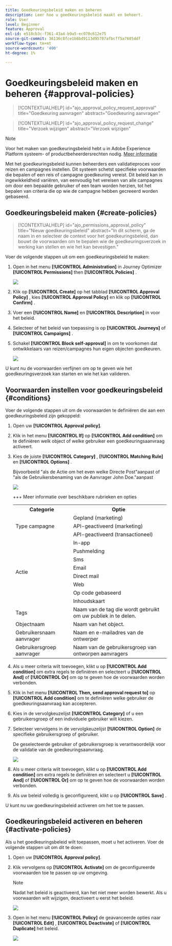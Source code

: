 ```yaml
---
title: Goedkeuringsbeleid maken en beheren
description: Leer hoe u goedkeuringsbeleid maakt en beheert.
role: User
level: Beginner
feature: Approval
exl-id: e518cb3c-f361-43a4-b9a5-ec070c612e75
source-git-commit: 36136c8fce1b6bd9113d95787afbcff5a7605ddf
workflow-type: tm+mt
source-wordcount: '490'
ht-degree: 1%

---
```


# Goedkeuringsbeleid maken en beheren {#approval-policies}


>[!CONTEXTUALHELP]
>id="ajo_approval_policy_request_approval"
>title="Goedkeuring aanvragen"
>abstract="Goedkeuring aanvragen"

>[!CONTEXTUALHELP]
>id="ajo_approval_policy_request_change"
>title="Verzoek wijzigen"
>abstract="Verzoek wijzigen"


>[!NOTE]
>
>Voor het maken van goedkeuringsbeleid hebt u in Adobe Experience Platform systeem- of productbeheerdersrechten nodig. [Meer informatie](https://experienceleague.adobe.com/nl/docs/experience-platform/access-control/home)

Met het goedkeuringsbeleid kunnen beheerders een validatieproces voor reizen en campagnes instellen. Dit systeem schetst specifieke voorwaarden die bepalen of een reis of campagne goedkeuring vereist. Dit beleid kan in ingewikkeldheid variëren, van eenvoudig het vereisen van alle campagnes om door een bepaalde gebruiker of een team worden herzien, tot het bepalen van criteria die op wie de campagne hebben gecreeerd worden gebaseerd.

## Goedkeuringsbeleid maken {#create-policies}

>[!CONTEXTUALHELP]
>id="ajo_permissions_approval_policy"
>title="Nieuw goedkeuringsbeleid"
>abstract="In dit scherm, ga de naam in en selecteer de context voor het goedkeuringsbeleid, dan bouwt de voorwaarden om te bepalen wie de goedkeuringsverzoek in werking kan stellen en wie het kan bevestigen."

Voer de volgende stappen uit om een goedkeuringsbeleid te maken:

1. Open in het menu **[!UICONTROL Administration]** in Journey Optimizer **[!UICONTROL Permissions]** then **[!UICONTROL Policies]** .

   ![](assets/policy_create_1.png)

1. Klik op **[!UICONTROL Create]** op het tabblad **[!UICONTROL Approval Policy]** , kies **[!UICONTROL Approval Policy]** en klik op **[!UICONTROL Confirm]** .

1. Voer een **[!UICONTROL Name]** en **[!UICONTROL Description]** in voor het beleid.

1. Selecteer of het beleid van toepassing is op **[!UICONTROL Journeys]** of **[!UICONTROL Campaigns]** .

1. Schakel **[!UICONTROL Block self-approval]** in om te voorkomen dat ontwikkelaars van reizen/campagnes hun eigen objecten goedkeuren.

   ![](assets/policy_create_2.png)

U kunt nu de voorwaarden verfijnen om op te geven wie het goedkeuringsverzoek kan starten en wie het kan valideren.

## Voorwaarden instellen voor goedkeuringsbeleid {#conditions}

Voer de volgende stappen uit om de voorwaarden te definiëren die aan een goedkeuringsbeleid zijn gekoppeld:

1. Open uw **[!UICONTROL Approval policy]**.

1. Klik in het menu **[!UICONTROL If]** op **[!UICONTROL Add condition]** om te definiëren welk object of welke gebruiker een goedkeuringsaanvraag activeert.

1. Kies de juiste **[!UICONTROL Category]** , **[!UICONTROL Matching Rule]** en **[!UICONTROL Options]** .

   Bijvoorbeeld &quot;als de Actie om het even welke Directe Post&quot;aanpast of &quot;als de Gebruikersbenaming van de Aanvrager John Doe.&quot;aanpast

   ![](assets/policy_condition_1.png)

   +++ Meer informatie over beschikbare rubrieken en opties
   <table>
    <tr>
      <th>Categorie</th>
      <th>Optie</th>
    </tr>
    <tr>
      <td rowspan="3">Type campagne</td>
      <td>Gepland (marketing)</td>
    </tr>
    <tr>
    <td>API-geactiveerd (marketing)</td>
    </tr>
    <tr>
    <td>API-geactiveerd (transactioneel)</td>
    </tr>
    <tr>
    <td rowspan="8">Actie</td>
    <td>In-app</td>
    </tr>
    <tr>
    <td>Pushmelding</td>
   </tr>
    <tr>
    <td>Sms</td>
    </tr>
    <tr>
    <td>Email</td>
    </tr>
    <tr>
    <td>Direct mail</td>
    </tr>
    <tr>
    <td>Web</td>
    </tr>
    <tr>
    <td>Op code gebaseerd</td>
    </tr>
    <tr>
    <td>Inhoudskaart</td>
    </tr>
    <tr>
    <td>Tags</td>
    <td>Naam van de tag die wordt gebruikt om uw publiek in te delen. </td>
    </tr>
    <tr>
    <td>Objectnaam</td>
    <td>Naam van het object.</td>
    </tr>
    <tr>
    <td>Gebruikersnaam aanvrager</td>
    <td>Naam en e-mailadres van de ontwerper</td>
    </tr>
    <tr>
    <td>Gebruikersgroep aanvrager</td>
    <td>Naam van de gebruikersgroep van ontworpen aanvragers</td>
    </tr>
    </table>


1. Als u meer criteria wilt toevoegen, klikt u op **[!UICONTROL Add condition]** om extra regels te definiëren en selecteert u **[!UICONTROL And]** of **[!UICONTROL Or]** om op te geven hoe de voorwaarden worden verbonden.

1. Klik in het menu **[!UICONTROL Then, send approval request to]** op **[!UICONTROL Add condition]** om te definiëren welke gebruiker de goedkeuringsaanvraag kan accepteren.

1. Kies in de vervolgkeuzelijst **[!UICONTROL Category]** of u een gebruikersgroep of een individuele gebruiker wilt kiezen.

1. Selecteer vervolgens in de vervolgkeuzelijst **[!UICONTROL Option]** de specifieke gebruikersgroep of gebruiker.

   De geselecteerde gebruiker of gebruikersgroep is verantwoordelijk voor de validatie van de goedkeuringsaanvraag.

   ![](assets/policy_condition_2.png)

1. Als u meer criteria wilt toevoegen, klikt u op **[!UICONTROL Add condition]** om extra regels te definiëren en selecteert u **[!UICONTROL And]** of **[!UICONTROL Or]** om op te geven hoe de voorwaarden worden verbonden.

1. Als uw beleid volledig is geconfigureerd, klikt u op **[!UICONTROL Save]** .

U kunt nu uw goedkeuringsbeleid activeren om het toe te passen.

## Goedkeuringsbeleid activeren en beheren {#activate-policies}

Als u het goedkeuringsbeleid wilt toepassen, moet u het activeren. Voer de volgende stappen uit om dit te doen:

1. Open uw **[!UICONTROL Approval policy]**.

1. Klik vervolgens op **[!UICONTROL Activate]** om de geconfigureerde voorwaarden toe te passen op uw omgeving.

   >[!NOTE]
   >
   >Nadat het beleid is geactiveerd, kan het niet meer worden bewerkt. Als u voorwaarden wilt wijzigen, deactiveert u eerst het beleid.

   ![](assets/policy_activate_1.png)

1. Open in het menu **[!UICONTROL Policy]** de geavanceerde opties naar **[!UICONTROL Edit]** , **[!UICONTROL Deactivate]** of **[!UICONTROL Duplicate]** het beleid.

   ![](assets/policy_activate_2.png)

